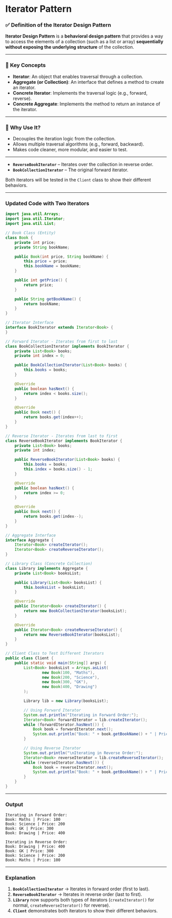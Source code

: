 # Iterator Pattern

### ✅ **Definition of the Iterator Design Pattern**

**Iterator Design Pattern** is a **behavioral design pattern** that provides a way to access the elements of a collection (such as a list or array) **sequentially without exposing the underlying structure** of the collection.

---

### 🔧 **Key Concepts**
- **Iterator**: An object that enables traversal through a collection.
- **Aggregate (or Collection)**: An interface that defines a method to create an iterator.
- **Concrete Iterator**: Implements the traversal logic (e.g., forward, reverse).
- **Concrete Aggregate**: Implements the method to return an instance of the iterator.

---

### 🧠 **Why Use It?**
- Decouples the iteration logic from the collection.
- Allows multiple traversal algorithms (e.g., forward, backward).
- Makes code cleaner, more modular, and easier to test.

---


- **`ReverseBookIterator`** – Iterates over the collection in reverse order.  
- **`BookCollectionIterator`** – The original forward iterator.  

Both iterators will be tested in the `Client` class to show their different behaviors.  

---

### **Updated Code with Two Iterators**
```java
import java.util.Arrays;
import java.util.Iterator;
import java.util.List;

// Book Class (Entity)
class Book {
    private int price;
    private String bookName;

    public Book(int price, String bookName) {
        this.price = price;
        this.bookName = bookName;
    }

    public int getPrice() {
        return price;
    }

    public String getBookName() {
        return bookName;
    }
}

// Iterator Interface
interface BookIterator extends Iterator<Book> {
}

// Forward Iterator - Iterates from first to last
class BookCollectionIterator implements BookIterator {
    private List<Book> books;
    private int index = 0;

    public BookCollectionIterator(List<Book> books) {
        this.books = books;
    }

    @Override
    public boolean hasNext() {
        return index < books.size();
    }

    @Override
    public Book next() {
        return books.get(index++);
    }
}

// Reverse Iterator - Iterates from last to first
class ReverseBookIterator implements BookIterator {
    private List<Book> books;
    private int index;

    public ReverseBookIterator(List<Book> books) {
        this.books = books;
        this.index = books.size() - 1;
    }

    @Override
    public boolean hasNext() {
        return index >= 0;
    }

    @Override
    public Book next() {
        return books.get(index--);
    }
}

// Aggregate Interface
interface Aggregate {
    Iterator<Book> createIterator();
    Iterator<Book> createReverseIterator();
}

// Library Class (Concrete Collection)
class Library implements Aggregate {
    private List<Book> booksList;

    public Library(List<Book> booksList) {
        this.booksList = booksList;
    }

    @Override
    public Iterator<Book> createIterator() {
        return new BookCollectionIterator(booksList);
    }

    @Override
    public Iterator<Book> createReverseIterator() {
        return new ReverseBookIterator(booksList);
    }
}

// Client Class to Test Different Iterators
public class Client {
    public static void main(String[] args) {
        List<Book> booksList = Arrays.asList(
                new Book(100, "Maths"),
                new Book(200, "Science"),
                new Book(300, "GK"),
                new Book(400, "Drawing")
        );

        Library lib = new Library(booksList);

        // Using Forward Iterator
        System.out.println("Iterating in Forward Order:");
        Iterator<Book> forwardIterator = lib.createIterator();
        while (forwardIterator.hasNext()) {
            Book book = forwardIterator.next();
            System.out.println("Book: " + book.getBookName() + " | Price: " + book.getPrice());
        }

        // Using Reverse Iterator
        System.out.println("\nIterating in Reverse Order:");
        Iterator<Book> reverseIterator = lib.createReverseIterator();
        while (reverseIterator.hasNext()) {
            Book book = reverseIterator.next();
            System.out.println("Book: " + book.getBookName() + " | Price: " + book.getPrice());
        }
    }
}
```

---

### **Output**
```
Iterating in Forward Order:
Book: Maths | Price: 100
Book: Science | Price: 200
Book: GK | Price: 300
Book: Drawing | Price: 400

Iterating in Reverse Order:
Book: Drawing | Price: 400
Book: GK | Price: 300
Book: Science | Price: 200
Book: Maths | Price: 100
```

---

### **Explanation**
1. **`BookCollectionIterator`** → Iterates in forward order (first to last).  
2. **`ReverseBookIterator`** → Iterates in reverse order (last to first).  
3. **`Library`** now supports both types of iterators (`createIterator()` for normal, `createReverseIterator()` for reverse).  
4. **`Client`** demonstrates both iterators to show their different behaviors.
